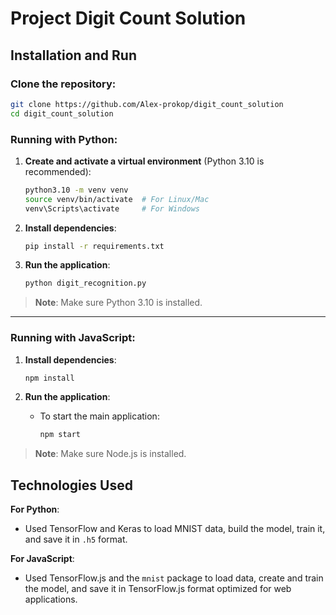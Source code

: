# Project Digit Count Solution

## Installation and Run

### Clone the repository:

   ```bash
   git clone https://github.com/Alex-prokop/digit_count_solution
   cd digit_count_solution
   ```

### Running with Python:

1. **Create and activate a virtual environment** (Python 3.10 is recommended):

   ```bash
   python3.10 -m venv venv
   source venv/bin/activate  # For Linux/Mac
   venv\Scripts\activate     # For Windows
   ```

2. **Install dependencies**:

   ```bash
   pip install -r requirements.txt
   ```

3. **Run the application**:

   ```bash
   python digit_recognition.py
   ```

> **Note**: Make sure Python 3.10 is installed.

---

### Running with JavaScript:

1. **Install dependencies**:

   ```bash
   npm install
   ```

2. **Run the application**:

   - To start the main application:
     ```bash
     npm start
     ```

> **Note**: Make sure Node.js is installed.

## Technologies Used

**For Python**:
- Used TensorFlow and Keras to load MNIST data, build the model, train it, and save it in `.h5` format.

**For JavaScript**:
- Used TensorFlow.js and the `mnist` package to load data, create and train the model, and save it in TensorFlow.js format optimized for web applications.
